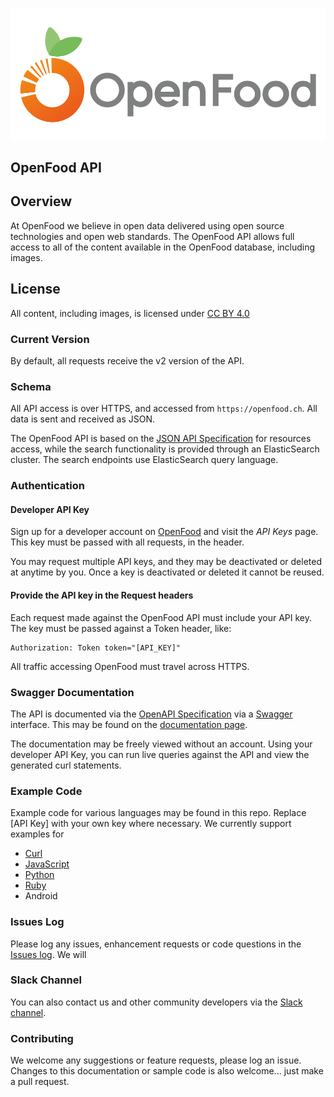 ![OpenFood Logo](images/OpenFood.png?raw=true "OpenFood")

## OpenFood API

## Overview

At OpenFood we believe in open data delivered using open source technologies and open web standards. The OpenFood API allows full access to all of the content available in the OpenFood database, including images.

## License

All content, including images, is licensed under [CC BY 4.0](https://creativecommons.org/licenses/by/4.0/)


### Current Version

By default, all requests receive the v2 version of the API.

### Schema

All API access is over HTTPS, and accessed from ```https://openfood.ch```. All data is sent and received as JSON.

The OpenFood API is based on the [JSON API Specification](http://jsonapi.org/) for resources access, while the search functionality is provided through an ElasticSearch cluster. The search endpoints use ElasticSearch query language.

### Authentication

#### Developer API Key

Sign up for a developer account on [OpenFood](https://www.openfood.ch) and visit the *API Keys* page. This key must be passed with all requests, in the header.

You may request multiple API keys, and they may be deactivated or deleted at anytime by you. Once a key is deactivated or deleted it cannot be reused.

#### Provide the API key in the Request headers

Each request made against the OpenFood API must include your API key. The key must be passed against a Token header, like:

```
Authorization: Token token="[API_KEY]"
```

All traffic accessing OpenFood must travel across HTTPS.

### Swagger Documentation

The API is documented via the [OpenAPI Specification](https://www.openapis.org/) via a [Swagger](http://swagger.io/) interface. This may be found on the [documentation page](https://www.openfood.ch/api-docs?locale=en).

The documentation may be freely viewed without an account. Using your developer API Key, you can run live queries against the API and view the generated curl statements.


### Example Code

Example code for various languages may be found in this repo. Replace [API Key] with your own key where necessary. We currently support examples for

  - [Curl](sample_code/curl/openfood_api.md)
  - [JavaScript](sample_code/js/index.html)
  - [Python](sample_code/python/openfood_api.py)
  - [Ruby](sample_code/ruby/openfood_api.rb)
  - Android

### Issues Log

Please log any issues, enhancement requests or code questions in the [Issues log](https://github.com/salathegroup/openfood_api/issues). We will


### Slack Channel

You can also contact us and other community developers via the [Slack channel](https://openfoodch.slack.com).


### Contributing

We welcome any suggestions or feature requests, please log an issue. Changes to this documentation or sample code is also welcome... just make a pull request.
